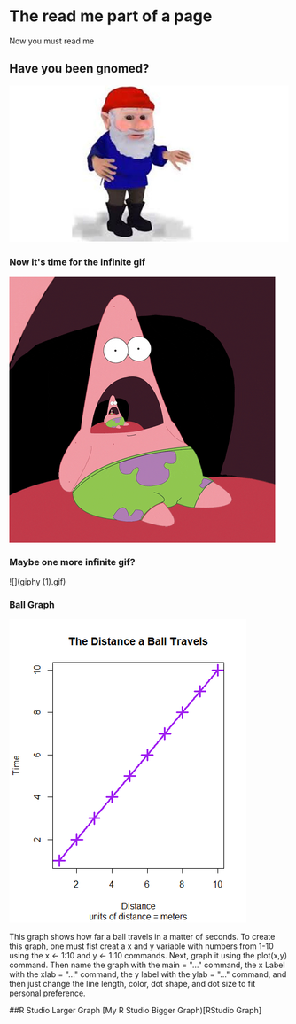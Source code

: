 # The read me part of a page
Now you must read me

## Have you been gnomed?
![](gnome.jpg)

### Now it's time for the infinite gif
![](giphy.gif)

### Maybe one more infinite gif?

![](giphy (1).gif)

### Ball Graph


![](Ball)


This graph shows how far a ball travels in a matter of seconds. To create this graph, one must fist creat a x and y variable with numbers from 1-10 using the 
x <- 1:10
and
y <- 1:10 
commands. Next, graph it using the 
plot(x,y)
command. Then name the graph with the 
main = "..."
command, the x Label with the 
xlab = "..."
command, the y label with the 
ylab = "..."
command, and then just change the line length, color, dot shape, and dot size to fit personal preference. 

##R Studio Larger Graph
[My R Studio Bigger Graph)[RStudio Graph]

